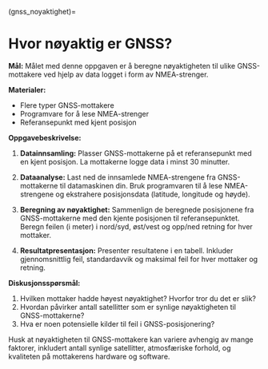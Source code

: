 (gnss_noyaktighet)=
# Hvor nøyaktig er GNSS?

**Mål:** Målet med denne oppgaven er å beregne nøyaktigheten til ulike GNSS-mottakere ved hjelp av data logget i form av NMEA-strenger.

**Materialer:** 
- Flere typer GNSS-mottakere
- Programvare for å lese NMEA-strenger
- Referansepunkt med kjent posisjon

**Oppgavebeskrivelse:**

1. **Datainnsamling:** Plasser GNSS-mottakerne på et referansepunkt med en kjent posisjon. La mottakerne logge data i minst 30 minutter.

2. **Dataanalyse:** Last ned de innsamlede NMEA-strengene fra GNSS-mottakerne til datamaskinen din. Bruk programvaren til å lese NMEA-strengene og ekstrahere posisjonsdata (latitude, longitude og høyde).

3. **Beregning av nøyaktighet:** Sammenlign de beregnede posisjonene fra GNSS-mottakerne med den kjente posisjonen til referansepunktet. Beregn feilen (i meter) i nord/syd, øst/vest og opp/ned retning for hver mottaker.

4. **Resultatpresentasjon:** Presenter resultatene i en tabell. Inkluder gjennomsnittlig feil, standardavvik og maksimal feil for hver mottaker og retning.

**Diskusjonsspørsmål:**

1. Hvilken mottaker hadde høyest nøyaktighet? Hvorfor tror du det er slik?
2. Hvordan påvirker antall satellitter som er synlige nøyaktigheten til GNSS-mottakerne?
3. Hva er noen potensielle kilder til feil i GNSS-posisjonering?

Husk at nøyaktigheten til GNSS-mottakere kan variere avhengig av mange faktorer, inkludert antall synlige satellitter, atmosfæriske forhold, og kvaliteten på mottakerens hardware og software.